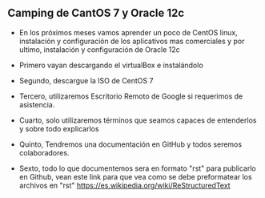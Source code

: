 ## Camping de CantOS 7 y Oracle 12c

* En los próximos meses vamos aprender un poco de CentOS linux, instalación y configuración de los aplicativos mas comerciales y por ultimo, instalación y configuración de Oracle 12c

* Primero vayan descargando el virtualBox e instalándolo

* Segundo, descargue la ISO de CentOS 7

* Tercero, utilizaremos Escritorio Remoto de Google si requerimos de asistencia.

* Cuarto, solo utilizaremos términos que seamos capaces de entenderlos y sobre todo explicarlos

* Quinto, Tendremos una documentación en GitHub y todos seremos colaboradores.

* Sexto, todo lo que documentemos sera en formato "rst" para publicarlo en Github, vean este link para que vea como se debe preformatear los archivos en "rst" https://es.wikipedia.org/wiki/ReStructuredText
